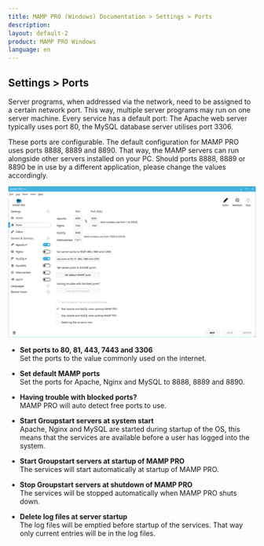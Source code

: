 ```yaml
---
title: MAMP PRO (Windows) Documentation > Settings > Ports
description: 
layout: default-2
product: MAMP PRO Windows
language: en
---
```


## Settings > Ports

Server programs, when addressed via the network, need to be assigned to a certain network port. This way, multiple server programs may run on one server machine. Every service has a default port: The Apache web server typically uses port 80, the MySQL database server utilises port 3306.

These ports are configurable. The default configuration for MAMP PRO uses ports 8888, 8889 and 8890. That way, the MAMP servers can run alongside other servers installed on your PC. Should ports 8888, 8889 or 8890 be in use by a different application, please change the values accordingly.

![MAMP](/en/MAMP-PRO-Windows/Settings/Ports/Ports.png)

*  **Set ports to 80, 81, 443, 7443 and 3306**  
   Set the ports to the value commonly used on the internet.
   
*  **Set default MAMP ports**  
   Set the ports for Apache, Nginx and MySQL to 8888, 8889 and 8890.
   
*  **Having trouble with blocked ports?**  
   MAMP PRO will auto detect free ports to use.

*  **Start Groupstart servers at system start**  
   Apache, Nginx and MySQL are started during startup of the OS, this means that the services are available before a user
   has logged into the system.

*  **Start Groupstart servers at startup of MAMP PRO**  
   The services will start automatically at startup of MAMP PRO.

*  **Stop Groupstart servers at shutdown of MAMP PRO**  
   The services will be stopped automatically when MAMP PRO shuts down.

*  **Delete log files at server startup**  
   The log files will be emptied before startup of the services. That way only current entries will be in the log files.
